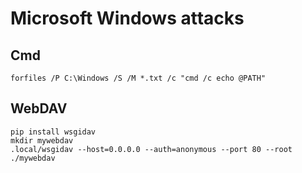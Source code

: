 # Microsoft Windows attacks

## Cmd

```
forfiles /P C:\Windows /S /M *.txt /c "cmd /c echo @PATH"
```

## WebDAV

```
pip install wsgidav
mkdir mywebdav
.local/wsgidav --host=0.0.0.0 --auth=anonymous --port 80 --root ./mywebdav
```


